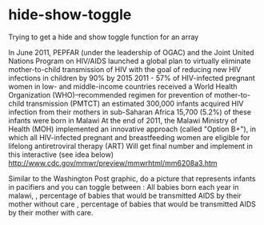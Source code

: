 # hide-show-toggle
Trying to get a hide and show toggle function for an array

In June 2011, PEPFAR (under the leadership of OGAC) and the Joint United Nations Program on HIV/AIDS launched a global plan to virtually eliminate mother-to-child transmission of HIV with the goal of reducing new HIV infections in children by 90% by 2015
2011 -  57% of HIV-infected pregnant women in low- and middle-income countries received a World Health Organization (WHO)–recommended regimen for prevention of mother-to-child transmission (PMTCT)
an estimated 300,000 infants acquired HIV infection from their mothers in sub-Saharan Africa
15,700 (5.2%) of these infants were born in Malawi
At the end of 2011, the Malawi Ministry of Health (MOH) implemented an innovative approach (called "Option B+"), in which all HIV-infected pregnant and breastfeeding women are eligible for lifelong antiretroviral therapy (ART)
Will get final number and implement in this interactive (see idea below)
http://www.cdc.gov/mmwr/preview/mmwrhtml/mm6208a3.htm 

Similar to the Washington Post graphic, do a picture that represents infants in pacifiers and you can toggle between
: All babies born each year in malawi,
, percentage of babies that would be transmitted AIDS by their mother without care
, percentage of babies that would be transmitted AIDS by their mother with care. 
 

